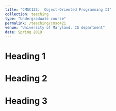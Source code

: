 ```yaml
---
title: "CMSC132:  Object-Oriented Programming II"
collection: teaching
type: "Undergraduate course"
permalink: /teaching/cmsc421
venue: "University of Maryland, CS department"
date: Spring 2019
---
```



Heading 1
======

Heading 2
======

Heading 3
======